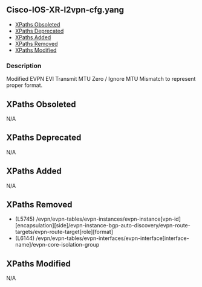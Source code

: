 ## Cisco-IOS-XR-l2vpn-cfg.yang

- [XPaths Obsoleted](#xpaths-obsoleted)
- [XPaths Deprecated](#xpaths-deprecated)
- [XPaths Added](#xpaths-added)
- [XPaths Removed](#xpaths-removed)
- [XPaths Modified](#xpaths-modified)

### Description

Modified EVPN EVI Transmit MTU Zero / Ignore MTU Mismatch to represent proper format.

## XPaths Obsoleted

N/A

## XPaths Deprecated

N/A

## XPaths Added

N/A

## XPaths Removed

- (L5745)	/evpn/evpn-tables/evpn-instances/evpn-instance[vpn-id][encapsulation][side]/evpn-instance-bgp-auto-discovery/evpn-route-targets/evpn-route-target[role][format]
- (L6144)	/evpn/evpn-tables/evpn-interfaces/evpn-interface[interface-name]/evpn-core-isolation-group

## XPaths Modified

N/A

